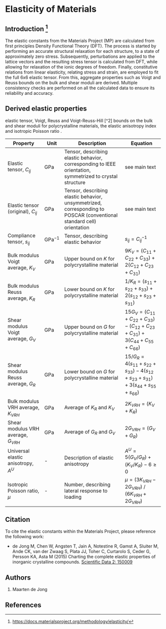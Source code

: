 # Elasticity of Materials

## Introduction [^1]

The elastic constants from the Materials Project (MP) are calculated
from first principles Density Functional Theory (DFT). The process is
started by performing an accurate structural relaxation for each
structure, to a state of approximately zero stress. Subsequently,
perturbations are applied to the lattice vectors and the resulting
stress tensor is calculated from DFT, while allowing for relaxation of
the ionic degrees of freedom. Finally, constitutive relations from
linear elasticity, relating stress and strain, are employed to fit the
full 6x6 elastic tensor. From this, aggregate properties such as Voigt
and Reuss bounds on the bulk and shear moduli are derived. Multiple
consistency checks are performed on all the calculated data to ensure
its reliability and accuracy.


## Derived elastic properties

 elastic tensor, Voigt, Reuss and Voigt-Reuss-Hill [^2]
bounds on the bulk and shear moduli for polycrystalline materials, the elastic anisotropy index and isotropic Poisson ratio
.

| Property                              | Unit       | Description                                                                                                          | Equation                                                                                                                  |
| ------------------------------------- | ---------- | -------------------------------------------------------------------------------------------------------------------- | ------------------------------------------------------------------------------------------------------------------------- |
| Elastic tensor, $C_{ij}$              | GPa        | Tensor, describing elastic behavior, corresponding to IEEE orientation, symmetrized to crystal structure             | see main text                                                                                                             |
| Elastic tensor (original), $C_{ij}$   | GPa        | Tensor, describing elastic behavior, unsymmetrized, corresponding to POSCAR (conventional standard cell) orientation | see main text                                                                                                             |
| Compliance tensor, $s_{ij}$           | GPa$^{-1}$ | Tensor, describing elastic behavior                                                                                  | $s_{ij} = C_{ij}^{-1}$                                                                                                    |
| Bulk modulus Voigt average, $K_{V}$   | GPa        | Upper bound on $K$ for polycrystalline material                                                                      | $9K_{V}=\left(C_{11}+C_{22}+C_{33}\right) + 2\left(C_{12}+C_{23}+C_{31}\right)$                                           |
| Bulk modulus Reuss average, $K_{R}$   | GPa        | Lower bound on $K$ for polycrystalline material                                                                      | $1 / K_{R} = \left(s_{11}+s_{22}+s_{33}\right) + 2\left(s_{12}+s_{23}+s_{31}\right)$                                      |
| Shear modulus Voigt average, $G_{V}$  | GPa        | Upper bound on $G$ for polycrystalline material                                                                      | $15 G_{V} = \left(C_{11}+C_{22}+C_{33}\right)-\left(C_{12}+C_{23}+C_{31}\right) + 3\left(C_{44}+C_{55}+C_{66}\right)$     |
| Shear modulus Reuss average, $G_{R}$  | GPa        | Lower bound on $G$ for polycrystalline material                                                                      | $15 / G_{R} = 4\left(s_{11}+s_{22}+s_{33}\right)-4\left(s_{12}+s_{23}+s_{31}\right) + 3\left(s_{44}+s_{55}+s_{66}\right)$ |
| Bulk modulus VRH average, $K_{VRH}$   | GPa        | Average of $K_{R}$ and $K_{V}$                                                                                       | $2 K_{VRH} = \left(K_{V} + K_{R} \right)$                                                                                 |
| Shear modulus VRH average, $G_{VRH}$  | GPa        | Average of $G_{R}$ and $G_{V}$                                                                                       | $2 G_{VRH} = \left(G_{V} + G_{R} \right)$                                                                                 |
| Universal elastic anisotropy, $A^{U}$ | -          | Description of elastic anisotropy                                                                                    | $A^{U} = 5 \left(G_{V}/G_{R}\right) + \left(K_{V}/K_{R}\right) -6 \geq 0$                                                 |
| Isotropic Poisson ratio, $\mu$        | -          | Number, describing lateral response to loading                                                                       | $\mu = \left(3K_{VRH} - 2G_{VRH}\right)$ / $\left(6K_{VRH} + 2G_{VRH}\right)$                                             |



## Citation

To cite the elastic constants within the Materials Project, please
reference the following work:

- de Jong M, Chen W, Angsten T, Jain A, Notestine R, Gamst A, Sluiter M, Ande CK, van der Zwaag S, Plata JJ, Toher C, Curtarolo S, Ceder G, Persson KA, Asta M (2015) Charting the complete elastic properties of inorganic crystalline compounds. [Scientific Data 2: 150009](http://www.nature.com/articles/sdata20159)


## Authors

1. Maarten de Jong

## References

[^1]: https://docs.materialsproject.org/methodology/elasticity/

